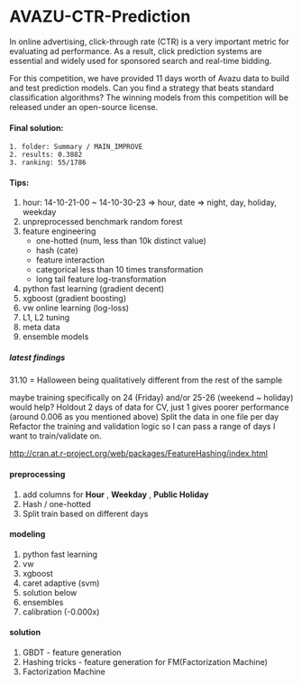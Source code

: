AVAZU-CTR-Prediction
===================

In online advertising, click-through rate (CTR) is a very important metric for evaluating ad performance. As a result, click prediction systems are essential and widely used for sponsored search and real-time bidding. 

For this competition, we have provided 11 days worth of Avazu data to build and test prediction models. Can you find a strategy that beats standard classification algorithms? The winning models from this competition will be released under an open-source license.

#### Final solution:
	1. folder: Summary / MAIN_IMPROVE
	2. results: 0.3882
	3. ranking: 55/1786


#### Tips:
1. hour: 14-10-21-00 ~ 14-10-30-23 => hour, date => night, day, holiday, weekday
2. unpreprocessed benchmark random forest
3. feature engineering
	- one-hotted (num, less than 10k distinct value) 
	- hash (cate) 
	- feature interaction 
	- categorical less than 10 times transformation
	- long tail feature log-transformation
4. python fast learning (gradient decent)
5. xgboost (gradient boosting)
6. vw online learning (log-loss)
7. L1, L2 tuning
8. meta data
9. ensemble models

##### latest findings
31.10 = Halloween being qualitatively different from the rest of the sample

maybe training specifically on 24 (Friday) and/or 25-26 (weekend ~ holiday) would help?
Holdout 2 days of data for CV, just 1 gives poorer performance (around 0.006 as you mentioned above)
Split the data in one file per day
Refactor the training and validation logic so I can pass a range of days I want to train/validate on.

http://cran.at.r-project.org/web/packages/FeatureHashing/index.html

#### preprocessing
1. add columns for <b>Hour</b> , <b>Weekday</b> , <b>Public Holiday</b>
2. Hash / one-hotted
3. Split train based on different days

#### modeling
1. python fast learning
2. vw
3. xgboost
4. caret adaptive (svm)
5. solution below
6. ensembles
7. calibration (-0.000x)

#### solution
1. GBDT - feature generation
2. Hashing tricks - feature generation for FM(Factorization Machine)
3. Factorization Machine
